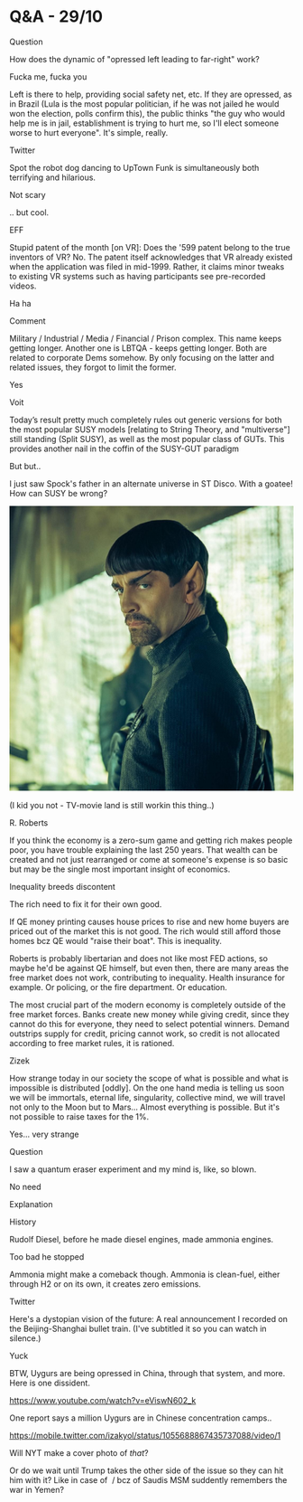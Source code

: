 # Q&A - 29/10

Question

How does the dynamic of "opressed left leading to far-right" work?

Fucka me, fucka you

Left is there to help, providing social safety net, etc. If they are opressed, as in Brazil (Lula is the most popular politician, if he was not jailed he would won the election, polls confirm this), the public thinks "the guy who would help me is in jail, establishment is trying to hurt me, so I'll elect someone worse to hurt everyone". It's simple, really.

Twitter

Spot the robot dog dancing to UpTown Funk is simultaneously both terrifying and hilarious.

Not scary

.. but cool.

EFF

Stupid patent of the month [on VR]: Does the '599 patent belong to the true inventors of VR? No. The patent itself acknowledges that VR already existed when the application was filed in mid-1999. Rather, it claims minor tweaks to existing VR systems such as having participants see pre-recorded videos.

Ha ha

Comment

Military / Industrial / Media / Financial / Prison complex. This name keeps getting longer. Another one is LBTQA - keeps getting longer. Both are related to corporate Dems somehow. By only focusing on the latter and related issues, they forgot to limit the former.

Yes

Voit

Today’s result pretty much completely rules out generic versions for both the most popular SUSY models [relating to String Theory, and "multiverse"] still standing (Split SUSY), as well as the most popular class of GUTs. This provides another nail in the coffin of the SUSY-GUT paradigm

But but..

I just saw Spock's father in an alternate universe in ST Disco. With a goatee! How can SUSY be wrong?

![](spockdad.jpg)

(I kid you not - TV-movie land is still workin this thing..)

R. Roberts

If you think the economy is a zero-sum game and getting rich makes people poor, you have trouble explaining the last 250 years. That wealth can be created and not just rearranged or come at someone's expense is so basic but may be the single most important insight of economics.

Inequality breeds discontent

The rich need to fix it for their own good.

If QE money printing causes house prices to rise and new home buyers are priced out of the market this is not good. The rich would still afford those homes bcz QE would "raise their boat". This is inequality.

Roberts is probably libertarian and does not like most FED actions, so maybe he'd be against QE himself, but even then, there are many areas the free market does not work, contributing to inequality. Health insurance for example. Or policing, or the fire department. Or education.

The most crucial part of the modern economy is completely outside of the free market forces. Banks create new money while giving credit, since they cannot do this for everyone, they need to select potential winners. Demand outstrips supply for credit, pricing cannot work, so credit is not allocated according to free market rules, it is rationed.

Zizek

How strange today in our society the scope of what is possible and what is impossible is distributed [oddly]. On the one hand media is telling us soon we will be immortals, eternal life, singularity, collective mind, we will travel not only to the Moon but to Mars... Almost everything is possible. But it's not possible to raise taxes for the 1%.

Yes... very strange

Question

I saw a quantum eraser experiment and my mind is, like, so blown.

No need

Explanation

History

Rudolf Diesel, before he made diesel engines, made ammonia engines.

Too bad he stopped

Ammonia might make a comeback though. Ammonia is clean-fuel, either through H2 or on its own, it creates zero emissions.

Twitter

Here's a dystopian vision of the future: A real announcement I recorded on the Beijing-Shanghai bullet train. (I've subtitled it so you can watch in silence.)

Yuck

BTW, Uygurs are being opressed in China, through that system, and
more. Here is one dissident.

https://www.youtube.com/watch?v=eViswN602_k

One report says a million Uygurs are in Chinese concentration camps..

https://mobile.twitter.com/izakyol/status/1055688867435737088/video/1

Will NYT make a cover photo of *that*?

Or do we wait until Trump takes the other side of the issue so they
can hit him with it? Like in case of  / bcz of Saudis MSM suddently
remembers the war in Yemen?

















